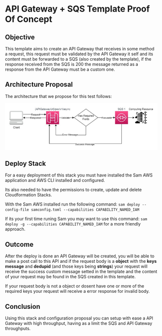 # API Gateway + SQS Template Proof Of Concept

## Objective

This template aims to create an API Gateway that receives in some method a request, this request must be validated by the API Gateway it self and its content must be forwarded to a SQS (also created by the template), if the response received from the SQS is 200 the message returned as a response from the API Gateway must be a custom one.

## Architecture Proposal

The architecture that we propose for this test follows:

![API Gateway + SQS Architecture Used](./assets/apigateway_sqs_architecture.jpg)

## Deploy Stack

For a easy deployment of this stack you must have installed the Sam AWS application and AWS CLI installed and configured.

Its also needed to have the permissions to create, update and delete Cloudformation Stacks.

With the Sam AWS installed run the following command: `sam deploy --config-file samconfig.toml --capabilities CAPABILITY_NAMED_IAM`

If its your first time runing Sam you may want to use this command: `sam deploy -g --capabilities CAPABILITY_NAMED_IAM` for a more friendly approach.

## Outcome

After the deploy is done an API Gateway will be created, you will be able to make a post call to this API and if the request body is a **object** with the **keys** **message** and **dedupid** (and those keys being **strings**) your request will receive the success custom message setted in the template and the content of your request may be found in the SQS created in this template.

If your request body is not a object or dosent have one or more of the required keys your request will receive a error response for invalid body.

## Conclusion

Using this stack and configuration proposal you can setup with ease a API Gateway with high throughput, having as a limit the SQS and API Gateway throughputs.